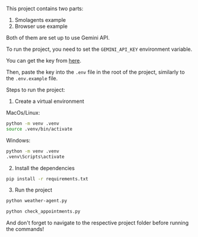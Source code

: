 This project contains two parts:

1. Smolagents example
2. Browser use example

Both of them are set up to use Gemini API.

To run the project, you need to set the `GEMINI_API_KEY` environment variable.

You can get the key from [here](https://aistudio.google.com/app/apikey).

Then, paste the key into the `.env` file in the root of the project, similarly to the `.env.example` file.

Steps to run the project:

1. Create a virtual environment

MacOs/Linux:
```bash
python -m venv .venv
source .venv/bin/activate
```
Windows:
```bash
python -m venv .venv
.venv\Scripts\activate
```

2. Install the dependencies

```bash
pip install -r requirements.txt
```

3. Run the project

```bash
python weather-agent.py
```

```bash
python check_appointments.py
```

And don't forget to navigate to the respective project folder before running the commands!